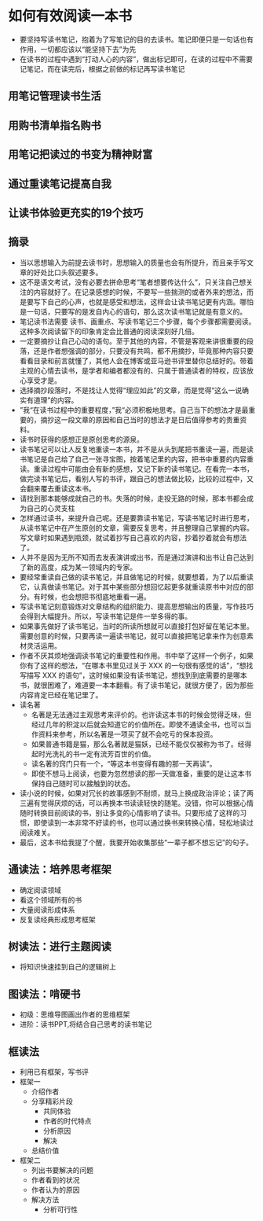 # 如何有效阅读一本书

* 要坚持写读书笔记，抱着为了写笔记的目的去读书。笔记即便只是一句话也有作用，一切都应该以“能坚持下去”为先
* 在读书的过程中遇到“打动人心的内容”，做出标记即可，在读的过程中不需要记笔记，而在读完后，根据之前做的标记再写读书笔记


## 用笔记管理读书生活  

## 用购书清单指名购书  

## 用笔记把读过的书变为精神财富  

## 通过重读笔记提高自我  

## 让读书体验更充实的19个技巧

## 摘录

* 当以思想输入为前提去读书时，思想输入的质量也会有所提升，而且亲手写文章的好处比口头叙述要多。
* 这不是语文考试，没有必要去拼命思考“笔者想要传达什么”，只关注自己想关注的内容就好了。在记录感想的时候，不要写一些揣测的或者外来的想法，而是要写下自己的心声，也就是感受和想法，这样会让读书笔记更有内涵。哪怕是一句话，只要写的是发自内心的语句，那么这次读书笔记就是有意义的。
* 笔记读书法需要 读书、画重点、写读书笔记三个步骤，每个步骤都需要阅读。这种多次阅读留下的印象肯定会比普通的阅读深刻好几倍。
* 一定要摘抄让自己心动的语句。至于其他的内容，不管是客观来讲很重要的段落，还是作者想强调的部分，只要没有共鸣，都不用摘抄，毕竟那种内容只要看看目录和前言就懂了，其他人会在博客或亚马逊书评里替你总结好的。带着主观的心情去读书，是学者和编者都没有的、只属于普通读者的特权，应该放心享受才是。
* 选择摘抄段落时，不是找让人觉得“理应如此”的文章，而是觉得“这么一说确实有道理”的内容。
* ”我“在读书过程中的重要程度，”我“必须积极地思考。自己当下的想法才是最重要的，摘抄这一段文章的原因和自己当时的想法才是日后值得参考的贵重资料。
* 读书时获得的感想正是原创思考的源泉。
* 读书笔记可以让人反复地重读一本书，并不是从头到尾把书重读一遍，而是读书笔记是自己给了自己一张寻宝图，按着笔记里的内容，把书中重要的内容重读。重读过程中可能由会有新的感想，又记下新的读书笔记。在看完一本书，做完读书笔记后，看别人写的书评，跟自己的想法做比较，比较的过程中，又会翻来覆去重读这本书。
* 请找到那本能够成就自己的书。失落的时候，走投无路的时候，那本书都会成为自己的心灵支柱
* 怎样通过读书，来提升自己呢。还是要靠读书笔记，写读书笔记时进行思考，从读书笔记中在产生原创的文章，需要反复思考，并且整理自己掌握的内容。写文章时如果遇到瓶颈，就试着抄写自己喜欢的内容，抄着抄着就会有想法了。
* 人并不是因为无所不知而去发表演讲或出书，而是通过演讲和出书让自己达到了新的高度，成为某一领域内的专家。
* 要经常重读自己做的读书笔记，并且做笔记的时候，就要想着，为了以后重读它，认真做读书笔记。对于其中某些部分想回忆起更多就重读原书中对应的部分。有时候，也会想把书彻底地重看一遍。
* 写读书笔记刻意锻炼对文章结构的组织能力、提高思想输出的质量，写作技巧会得到大幅提升。所以，写读书笔记是件一举多得的事。
* 如果事先做好了读书笔记，当时的所读所想就可以直接打包好留在笔记本里。需要创意的时候，只要再读一遍读书笔记，就可以直接把笔记拿来作为创意素材灵活运用。
* 作者不厌其烦地强调读书笔记的重要性和作用。书中举了这样一个例子，如果你有了这样的想法，“在哪本书里见过关于 XXX 的一句很有感觉的话”，“想找写描写 XXX 的语句”，这时候如果没有读书笔记，想找到到底需要的是哪本书，就很困难了，难道要一本本翻看。有了读书笔记，就很方便了，因为那些内容肯定已经在笔记里了。
* 读名著
  - 名著是无法通过主观思考来评价的。也许读这本书的时候会觉得乏味，但经过几年的积淀以后就会知道它的价值所在。即使不通读全书，也可以当作资料来参考，所以名著是一项买了就不会吃亏的保本投资。
  - 如果普通书籍是猫，那么名著就是猫妖，已经不能仅仅被称为书了。经得起时光洗礼的书一定有流芳百世的价值。
  - 读名著的窍门只有一个，“等这本书变得有趣的那一天再读”。
  - 即使不想马上阅读，也要为忽然想读的那一天做准备，重要的是让这本书保持自己随时可以接触到的状态。
* 读小说的时候，如果对冗长的故事感到不耐烦，就马上换成政治评论；读了两三遍有觉得厌烦的话，可以再换本书读读轻快的随笔。没错，你可以根据心情随时转换目前阅读的书，别让多变的心情影响了读书。只要形成了这样的习惯，即使读到一本非常不好读的书，也可以通过换书来转换心情，轻松地读过阅读难关。
* 最后，这本书给我提了个醒，我要开始收集那些“一辈子都不想忘记”的句子。

## 通读法：培养思考框架

* 确定阅读领域
* 看这个领域所有的书
* 大量阅读形成体系
* 反复读经典形成思考框架

## 树读法：进行主题阅读

* 将知识快速挂到自己的逻辑树上

## 图读法：啃硬书

* 初级：思维导图画出作者的思维框架
* 进阶：读书PPT,将结合自己思考的读书笔记

## 框读法

* 利用已有框架，写书评
* 框架一
  - 介绍作者
  - 分享精彩片段
    + 共同体验
    + 作者的时代特点
    + 分析原因
    + 解决
  - 总结价值
* 框架二
  - 列出书要解决的问题
  - 作者看到的状况
  - 作者认为的原因
  - 解决方法
    + 分析可行性
